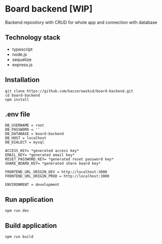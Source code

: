 # Board backend [WIP]

Backend repository with CRUD for whole app and connection with database

## Technology stack

- typescript
- node.js
- sequelize
- express.js

## Installation

```
git clone https://github.com/kaczorowskid/board-backend.git
cd board-backend
npm install
```

## .env file

```
DB_USERNAME = root
DB_PASSWORD = ''
DB_DATABASE = board-backend
DB_HOST = localhost
DB_DIALECT = mysql

ACCESS_KEY= *generated access key*
EMAIL_KEY= *generated email key*
RESET_PASSWORD_KEY= *generated reset password key*
SHARE_BOARD_KEY= *generated share board key*

FRONTEND_URL_ORIGIN_DEV = http://localhost:3000
FRONTEND_URL_ORIGIN_PROD = http://localhost:3000

ENVIRONMENT = development
```

## Run application

```
npm run dev
```

## Build application

```
npm run build
```
